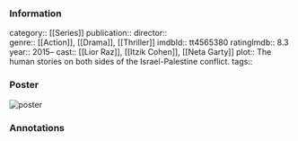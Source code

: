 ### Information
category:: [[Series]]
publication:: 
director::  
genre:: [[Action]], [[Drama]], [[Thriller]]
imdbId:: tt4565380
ratingImdb:: 8.3
year:: 2015–
cast:: [[Lior Raz]], [[Itzik Cohen]], [[Neta Garty]]
plot:: The human stories on both sides of the Israel-Palestine conflict.
tags::


### Poster
![poster](https://m.media-amazon.com/images/M/MV5BZTk5OTU5Y2EtY2M1NC00N2E5LWJlMTMtODgzMDc2NDk1MTczXkEyXkFqcGdeQXVyMjMyMzI4MzY@._V1_SX300.jpg)


### Annotations
